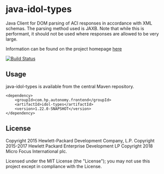# java-idol-types

Java Client for DOM parsing of ACI responses in accordance with XML schemas.
The parsing method used is JAXB.
Note that while this is performant, it should not be used where responses are allowed to be very large.

Information can be found on the project homepage [here](http://microfocus-idol.github.io/java-idol-types)

[![Build Status](https://travis-ci.org/microfocus-idol/java-idol-types.svg?branch=master)](https://travis-ci.org/microfocus-idol/java-idol-types)

## Usage

java-idol-types is available from the central Maven repository.

    <dependency>
        <groupId>com.hp.autonomy.frontend</groupId>
        <artifactId>idol-types</artifactId>
        <version>1.22.0-SNAPSHOT</version>
    </dependency>

## License
Copyright 2015 Hewlett-Packard Development Company, L.P.
Copyright 2015-2017 Hewlett Packard Enterprise Development LP
Copyright 2018 Micro Focus International plc.

Licensed under the MIT License (the "License"); you may not use this project except in compliance with the License.
